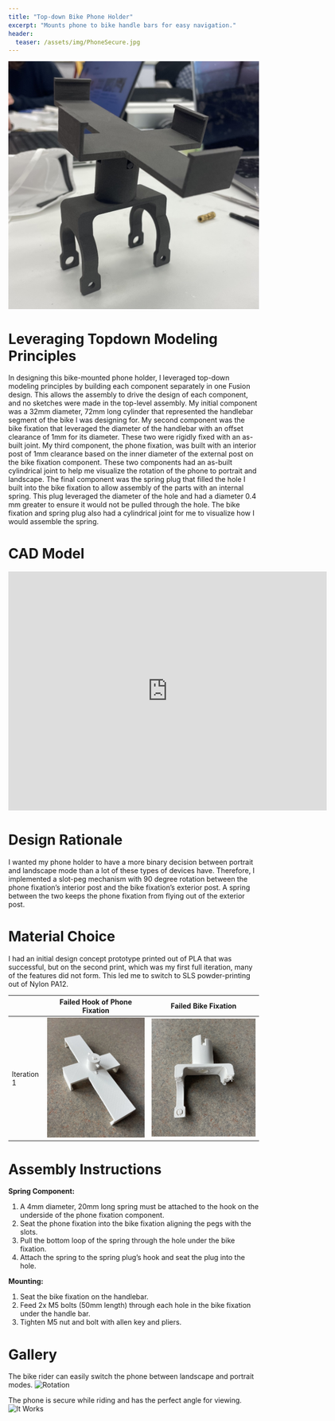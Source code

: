 ```yaml
---
title: "Top-down Bike Phone Holder"
excerpt: "Mounts phone to bike handle bars for easy navigation."
header:
  teaser: /assets/img/PhoneSecure.jpg
---
```

![Phone is secure](/assets/img/Standalone.jpg)   

# Leveraging Topdown Modeling Principles

In designing this bike-mounted phone holder, I leveraged top-down modeling principles by building each component separately in one Fusion design. This allows the assembly to drive the design of each component, and no sketches were made in the top-level assembly. My initial component was a 32mm diameter, 72mm long cylinder that represented the handlebar segment of the bike I was designing for. My second component was the bike fixation that leveraged the diameter of the handlebar with an offset clearance of 1mm for its diameter. These two were rigidly fixed with an as-built joint. My third component, the phone fixation, was built with an interior post of 1mm clearance based on the inner diameter of the external post on the bike fixation component. These two components had an as-built cylindrical joint to help me visualize the rotation of the phone to portrait and landscape. The final component was the spring plug that filled the hole I built into the bike fixation to allow assembly of the parts with an internal spring. This plug leveraged the diameter of the hole and had a diameter 0.4 mm greater to ensure it would not be pulled through the hole. The bike fixation and spring plug also had a cylindrical joint for me to visualize how I would assemble the spring.

# CAD Model
<iframe src="https://vanderbilt643.autodesk360.com/shares/public/SH286ddQT78850c0d8a4e96fd7743cbcb238?mode=embed" width="640" height="480" allowfullscreen="true" webkitallowfullscreen="true" mozallowfullscreen="true"  frameborder="0"></iframe>

# Design Rationale

I wanted my phone holder to have a more binary decision between portrait and landscape mode than a lot of these types of devices have. Therefore, I implemented a slot-peg mechanism with 90 degree rotation between the phone fixation’s interior post and the bike fixation’s exterior post. A spring between the two keeps the phone fixation from flying out of the exterior post.

# Material Choice

I had an initial design concept prototype printed out of PLA that was successful, but on the second print, which was my first full iteration, many of the features did not form. This led me to switch to SLS powder-printing out of Nylon PA12.

|              | Failed Hook of Phone Fixation     | Failed Bike Fixation        |
| -------------|-----------------------------------|:-------------------------------:|
| Iteration 1  | ![Hook failed](/assets/img/PhoneFail.jpg) |![Mount failed](/assets/img/BikeFail.jpg)|


# Assembly Instructions

**Spring Component:**
1. A 4mm diameter, 20mm long spring must be attached to the hook on the underside of the phone fixation component.
2. Seat the phone fixation into the bike fixation aligning the pegs with the slots.
3. Pull the bottom loop of the spring through the hole under the bike fixation.
4. Attach the spring to the spring plug’s hook and seat the plug into the hole.


**Mounting:**
1. Seat the bike fixation on the handlebar.
2. Feed 2x M5 bolts (50mm length) through each hole in the bike fixation under the handle bar.
2. Tighten M5 nut and bolt with allen key and pliers.

# Gallery

The bike rider can easily switch the phone between landscape and portrait modes.
![Rotation](/assets/img/Rotation.gif)

The phone is secure while riding and has the perfect angle for viewing.
![It Works](/assets/img/InMotion.gif)
